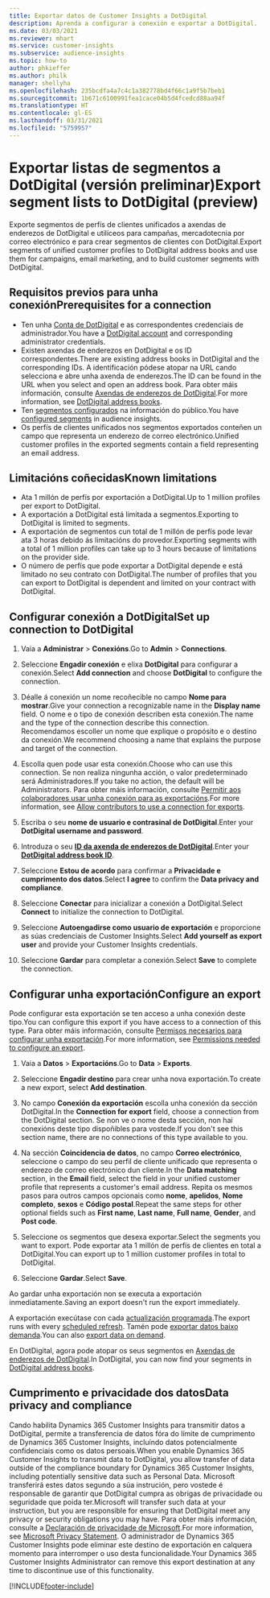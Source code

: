 ```yaml
---
title: Exportar datos de Customer Insights a DotDigital
description: Aprenda a configurar a conexión e exportar a DotDigital.
ms.date: 03/03/2021
ms.reviewer: mhart
ms.service: customer-insights
ms.subservice: audience-insights
ms.topic: how-to
author: phkieffer
ms.author: philk
manager: shellyha
ms.openlocfilehash: 235bcdfa4a7c4c1a382778bd4f66c1a9f5b7beb1
ms.sourcegitcommit: 1b671c6100991fea1cace04b5d4fcedcd88aa94f
ms.translationtype: HT
ms.contentlocale: gl-ES
ms.lasthandoff: 03/31/2021
ms.locfileid: "5759957"
---
```

# <a name="export-segment-lists-to-dotdigital-preview"></a><span data-ttu-id="a6156-103">Exportar listas de segmentos a DotDigital (versión preliminar)</span><span class="sxs-lookup"><span data-stu-id="a6156-103">Export segment lists to DotDigital (preview)</span></span>

<span data-ttu-id="a6156-104">Exporte segmentos de perfís de clientes unificados a axendas de enderezos de DotDigital e utilíceos para campañas, mercadotecnia por correo electrónico e para crear segmentos de clientes con DotDigital.</span><span class="sxs-lookup"><span data-stu-id="a6156-104">Export segments of unified customer profiles to DotDigital address books and use them for campaigns, email marketing, and to build customer segments with DotDigital.</span></span> 

## <a name="prerequisites-for-a-connection"></a><span data-ttu-id="a6156-105">Requisitos previos para unha conexión</span><span class="sxs-lookup"><span data-stu-id="a6156-105">Prerequisites for a connection</span></span>

-   <span data-ttu-id="a6156-106">Ten unha [Conta de DotDigital](https://dotdigital.com/) e as correspondentes credenciais de administrador.</span><span class="sxs-lookup"><span data-stu-id="a6156-106">You have a [DotDigital account](https://dotdigital.com/) and corresponding administrator credentials.</span></span>
-   <span data-ttu-id="a6156-107">Existen axendas de enderezos en DotDigital e os ID correspondentes.</span><span class="sxs-lookup"><span data-stu-id="a6156-107">There are existing address books in DotDigital and the corresponding IDs.</span></span> <span data-ttu-id="a6156-108">A identificación pódese atopar na URL cando selecciona e abre unha axenda de enderezos.</span><span class="sxs-lookup"><span data-stu-id="a6156-108">The ID can be found in the URL when you select and open an address book.</span></span> <span data-ttu-id="a6156-109">Para obter máis información, consulte [Axendas de enderezos de DotDigital](https://support.dotdigital.com/hc/articles/212211968-Creating-an-address-book).</span><span class="sxs-lookup"><span data-stu-id="a6156-109">For more information, see [DotDigital address books](https://support.dotdigital.com/hc/articles/212211968-Creating-an-address-book).</span></span>
-   <span data-ttu-id="a6156-110">Ten [segmentos configurados](segments.md) na información do público.</span><span class="sxs-lookup"><span data-stu-id="a6156-110">You have [configured segments](segments.md) in audience insights.</span></span>
-   <span data-ttu-id="a6156-111">Os perfís de clientes unificados nos segmentos exportados conteñen un campo que representa un enderezo de correo electrónico.</span><span class="sxs-lookup"><span data-stu-id="a6156-111">Unified customer profiles in the exported segments contain a field representing an email address.</span></span>

## <a name="known-limitations"></a><span data-ttu-id="a6156-112">Limitacións coñecidas</span><span class="sxs-lookup"><span data-stu-id="a6156-112">Known limitations</span></span>

- <span data-ttu-id="a6156-113">Ata 1 millón de perfís por exportación a DotDigital.</span><span class="sxs-lookup"><span data-stu-id="a6156-113">Up to 1 million profiles per export to DotDigital.</span></span>
- <span data-ttu-id="a6156-114">A exportación a DotDigital está limitada a segmentos.</span><span class="sxs-lookup"><span data-stu-id="a6156-114">Exporting to DotDigital is limited to segments.</span></span>
- <span data-ttu-id="a6156-115">A exportación de segmentos cun total de 1 millón de perfís pode levar ata 3 horas debido ás limitacións do provedor.</span><span class="sxs-lookup"><span data-stu-id="a6156-115">Exporting segments with a total of 1 million profiles can take up to 3 hours because of limitations on the provider side.</span></span> 
- <span data-ttu-id="a6156-116">O número de perfís que pode exportar a DotDigital depende e está limitado no seu contrato con DotDigital.</span><span class="sxs-lookup"><span data-stu-id="a6156-116">The number of profiles that you can export to DotDigital is dependent and limited on your contract with DotDigital.</span></span>

## <a name="set-up-connection-to-dotdigital"></a><span data-ttu-id="a6156-117">Configurar conexión a DotDigital</span><span class="sxs-lookup"><span data-stu-id="a6156-117">Set up connection to DotDigital</span></span>

1. <span data-ttu-id="a6156-118">Vaia a **Administrar** > **Conexións**.</span><span class="sxs-lookup"><span data-stu-id="a6156-118">Go to **Admin** > **Connections**.</span></span>

1. <span data-ttu-id="a6156-119">Seleccione **Engadir conexión** e elixa **DotDigital** para configurar a conexión.</span><span class="sxs-lookup"><span data-stu-id="a6156-119">Select **Add connection** and choose **DotDigital** to configure the connection.</span></span>

1. <span data-ttu-id="a6156-120">Déalle á conexión un nome recoñecible no campo **Nome para mostrar**.</span><span class="sxs-lookup"><span data-stu-id="a6156-120">Give your connection a recognizable name in the **Display name** field.</span></span> <span data-ttu-id="a6156-121">O nome e o tipo de conexión describen esta conexión.</span><span class="sxs-lookup"><span data-stu-id="a6156-121">The name and the type of the connection describe this connection.</span></span> <span data-ttu-id="a6156-122">Recomendamos escoller un nome que explique o propósito e o destino da conexión.</span><span class="sxs-lookup"><span data-stu-id="a6156-122">We recommend choosing a name that explains the purpose and target of the connection.</span></span>

1. <span data-ttu-id="a6156-123">Escolla quen pode usar esta conexión.</span><span class="sxs-lookup"><span data-stu-id="a6156-123">Choose who can use this connection.</span></span> <span data-ttu-id="a6156-124">Se non realiza ningunha acción, o valor predeterminado será Administradores.</span><span class="sxs-lookup"><span data-stu-id="a6156-124">If you take no action, the default will be Administrators.</span></span> <span data-ttu-id="a6156-125">Para obter máis información, consulte [Permitir aos colaboradores usar unha conexión para as exportacións](connections.md#allow-contributors-to-use-a-connection-for-exports).</span><span class="sxs-lookup"><span data-stu-id="a6156-125">For more information, see [Allow contributors to use a connection for exports](connections.md#allow-contributors-to-use-a-connection-for-exports).</span></span>

1. <span data-ttu-id="a6156-126">Escriba o seu **nome de usuario e contrasinal de DotDigital**.</span><span class="sxs-lookup"><span data-stu-id="a6156-126">Enter your **DotDigital username and password**.</span></span>

1. <span data-ttu-id="a6156-127">Introduza o seu **[ID da axenda de enderezos de DotDigital](https://support.dotdigital.com/hc/articles/212211968-Creating-an-address-book)**.</span><span class="sxs-lookup"><span data-stu-id="a6156-127">Enter your **[DotDigital address book ID](https://support.dotdigital.com/hc/articles/212211968-Creating-an-address-book)**.</span></span>

1. <span data-ttu-id="a6156-128">Seleccione **Estou de acordo** para confirmar a **Privacidade e cumprimento dos datos**.</span><span class="sxs-lookup"><span data-stu-id="a6156-128">Select **I agree** to confirm the **Data privacy and compliance**.</span></span>

1. <span data-ttu-id="a6156-129">Seleccione **Conectar** para inicializar a conexión a DotDigital.</span><span class="sxs-lookup"><span data-stu-id="a6156-129">Select **Connect** to initialize the connection to DotDigital.</span></span>

1. <span data-ttu-id="a6156-130">Seleccione **Autoengadirse como usuario de exportación** e proporcione as súas credenciais de Customer Insights.</span><span class="sxs-lookup"><span data-stu-id="a6156-130">Select **Add yourself as export user** and provide your Customer Insights credentials.</span></span>

1. <span data-ttu-id="a6156-131">Seleccione **Gardar** para completar a conexión.</span><span class="sxs-lookup"><span data-stu-id="a6156-131">Select **Save** to complete the connection.</span></span> 

## <a name="configure-an-export"></a><span data-ttu-id="a6156-132">Configurar unha exportación</span><span class="sxs-lookup"><span data-stu-id="a6156-132">Configure an export</span></span>

<span data-ttu-id="a6156-133">Pode configurar esta exportación se ten acceso a unha conexión deste tipo.</span><span class="sxs-lookup"><span data-stu-id="a6156-133">You can configure this export if you have access to a connection of this type.</span></span> <span data-ttu-id="a6156-134">Para obter máis información, consulte [Permisos necesarios para configurar unha exportación](export-destinations.md#set-up-a-new-export).</span><span class="sxs-lookup"><span data-stu-id="a6156-134">For more information, see [Permissions needed to configure an export](export-destinations.md#set-up-a-new-export).</span></span>

1. <span data-ttu-id="a6156-135">Vaia a **Datos** > **Exportacións**.</span><span class="sxs-lookup"><span data-stu-id="a6156-135">Go to **Data** > **Exports**.</span></span>

1. <span data-ttu-id="a6156-136">Seleccione **Engadir destino** para crear unha nova exportación.</span><span class="sxs-lookup"><span data-stu-id="a6156-136">To create a new export, select **Add destination**.</span></span>

1. <span data-ttu-id="a6156-137">No campo **Conexión da exportación** escolla unha conexión da sección DotDigital.</span><span class="sxs-lookup"><span data-stu-id="a6156-137">In the **Connection for export** field, choose a connection from the DotDigital section.</span></span> <span data-ttu-id="a6156-138">Se non ve o nome desta sección, non hai conexións deste tipo dispoñibles para vostede.</span><span class="sxs-lookup"><span data-stu-id="a6156-138">If you don't see this section name, there are no connections of this type available to you.</span></span>


1. <span data-ttu-id="a6156-139">Na sección **Coincidencia de datos**, no campo **Correo electrónico**, seleccione o campo do seu perfil de cliente unificado que representa o enderezo de correo electrónico dun cliente.</span><span class="sxs-lookup"><span data-stu-id="a6156-139">In the **Data matching** section, in the **Email** field, select the field in your unified customer profile that represents a customer's email address.</span></span> <span data-ttu-id="a6156-140">Repita os mesmos pasos para outros campos opcionais como **nome**, **apelidos**, **Nome completo**, **sexos** e **Código postal**.</span><span class="sxs-lookup"><span data-stu-id="a6156-140">Repeat the same steps for other optional fields such as **First name**, **Last name**, **Full name**, **Gender**, and **Post code**.</span></span>

1. <span data-ttu-id="a6156-141">Seleccione os segmentos que desexa exportar.</span><span class="sxs-lookup"><span data-stu-id="a6156-141">Select the segments you want to export.</span></span> <span data-ttu-id="a6156-142">Pode exportar ata 1 millón de perfís de clientes en total a DotDigital.</span><span class="sxs-lookup"><span data-stu-id="a6156-142">You can export up to 1 million customer profiles in total to DotDigital.</span></span>

1. <span data-ttu-id="a6156-143">Seleccione **Gardar**.</span><span class="sxs-lookup"><span data-stu-id="a6156-143">Select **Save**.</span></span>

<span data-ttu-id="a6156-144">Ao gardar unha exportación non se executa a exportación inmediatamente.</span><span class="sxs-lookup"><span data-stu-id="a6156-144">Saving an export doesn't run the export immediately.</span></span>

<span data-ttu-id="a6156-145">A exportación execútase con cada [actualización programada](system.md#schedule-tab).</span><span class="sxs-lookup"><span data-stu-id="a6156-145">The export runs with every [scheduled refresh](system.md#schedule-tab).</span></span> <span data-ttu-id="a6156-146">Tamén pode [exportar datos baixo demanda](export-destinations.md#run-exports-on-demand).</span><span class="sxs-lookup"><span data-stu-id="a6156-146">You can also [export data on demand](export-destinations.md#run-exports-on-demand).</span></span> 
 
<span data-ttu-id="a6156-147">En DotDigital, agora pode atopar os seus segmentos en [Axendas de enderezos de DotDigital](https://support.dotdigital.com/hc/articles/212211968-Creating-an-address-book).</span><span class="sxs-lookup"><span data-stu-id="a6156-147">In DotDigital, you can now find your segments in [DotDigital address books](https://support.dotdigital.com/hc/articles/212211968-Creating-an-address-book).</span></span>


## <a name="data-privacy-and-compliance"></a><span data-ttu-id="a6156-148">Cumprimento e privacidade dos datos</span><span class="sxs-lookup"><span data-stu-id="a6156-148">Data privacy and compliance</span></span>

<span data-ttu-id="a6156-149">Cando habilita Dynamics 365 Customer Insights para transmitir datos a DotDigital, permite a transferencia de datos fóra do límite de cumprimento de Dynamics 365 Customer Insights, incluíndo datos potencialmente confidenciais como os datos persoais.</span><span class="sxs-lookup"><span data-stu-id="a6156-149">When you enable Dynamics 365 Customer Insights to transmit data to DotDigital, you allow transfer of data outside of the compliance boundary for Dynamics 365 Customer Insights, including potentially sensitive data such as Personal Data.</span></span> <span data-ttu-id="a6156-150">Microsoft transferirá estes datos segundo a súa instrución, pero vostede é responsable de garantir que DotDigital cumpra as obrigas de privacidade ou seguridade que poida ter.</span><span class="sxs-lookup"><span data-stu-id="a6156-150">Microsoft will transfer such data at your instruction, but you are responsible for ensuring that DotDigital meet any privacy or security obligations you may have.</span></span> <span data-ttu-id="a6156-151">Para obter máis información, consulte a [Declaración de privacidade de Microsoft](https://go.microsoft.com/fwlink/?linkid=396732).</span><span class="sxs-lookup"><span data-stu-id="a6156-151">For more information, see [Microsoft Privacy Statement](https://go.microsoft.com/fwlink/?linkid=396732).</span></span>
<span data-ttu-id="a6156-152">O administrador de Dynamics 365 Customer Insights pode eliminar este destino de exportación en calquera momento para interromper o uso desta funcionalidade.</span><span class="sxs-lookup"><span data-stu-id="a6156-152">Your Dynamics 365 Customer Insights Administrator can remove this export destination at any time to discontinue use of this functionality.</span></span>


[!INCLUDE[footer-include](../includes/footer-banner.md)]
